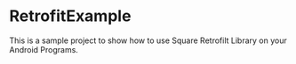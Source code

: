 # RetrofitExample
This is a sample project to show how to use Square Retrofilt Library on your Android Programs.
